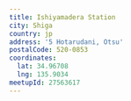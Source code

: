 ```yaml
---
title: Ishiyamadera Station
city: Shiga
country: jp
address: '5 Hotarudani, Otsu'
postalCode: 520-0853
coordinates:
  lat: 34.96708
  lng: 135.9034
meetupId: 27563617
---
```


